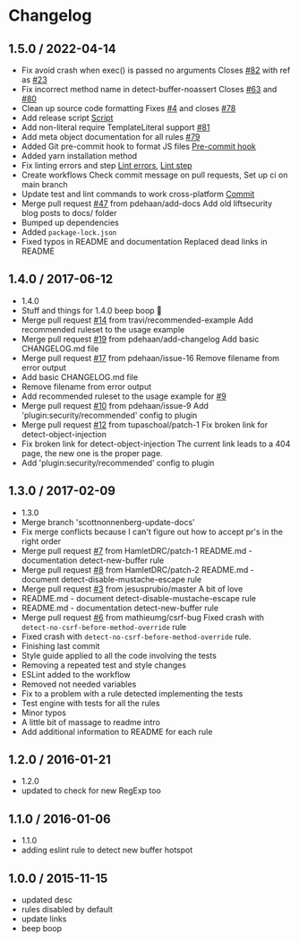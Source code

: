 # Changelog

## 1.5.0 / 2022-04-14

- Fix avoid crash when exec() is passed no arguments
  Closes [#82](https://github.com/nodesecurity/eslint-plugin-security/pull/82) with ref as [#23](https://github.com/nodesecurity/eslint-plugin-security/pull/23)
- Fix incorrect method name in detect-buffer-noassert
  Closes [#63](https://github.com/nodesecurity/eslint-plugin-security/pull/63) and [#80](https://github.com/nodesecurity/eslint-plugin-security/pull/80)
- Clean up source code formatting
  Fixes [#4](https://github.com/nodesecurity/eslint-plugin-security/issues/4) and closes [#78](https://github.com/nodesecurity/eslint-plugin-security/pull/78)
- Add release script
  [Script](https://github.com/nodesecurity/eslint-plugin-security/commit/0a6631ea448eb0031af7b351c85b3aa298c2e44c)
- Add non-literal require TemplateLiteral support [#81](https://github.com/nodesecurity/eslint-plugin-security/pull/81)
- Add meta object documentation for all rules [#79](https://github.com/nodesecurity/eslint-plugin-security/pull/79)
- Added Git pre-commit hook to format JS files
  [Pre-commit hook](https://github.com/nodesecurity/eslint-plugin-security/commit/e2ae2ee9ef214ca6d8f69fbcc438d230fda2bf97)
- Added yarn installation method
- Fix linting errors and step
  [Lint errors](https://github.com/nodesecurity/eslint-plugin-security/commit/1258118c2d07722e9fb388a672b287bb43bc73b3), [Lint step](https://github.com/nodesecurity/eslint-plugin-security/commit/84f3ed3ab88427753c7ac047d0bccbe557f28aa5)
- Create workflows
  Check commit message on pull requests, Set up ci on main branch
- Update test and lint commands to work cross-platform
  [Commit](https://github.com/nodesecurity/eslint-plugin-security/commit/d3d8e7a27894aa3f83b560f530eb49750e9ee19a)
- Merge pull request [#47](https://github.com/nodesecurity/eslint-plugin-security/pull/47) from pdehaan/add-docs
  Add old liftsecurity blog posts to docs/ folder
- Bumped up dependencies
- Added `package-lock.json`
- Fixed typos in README and documentation
  Replaced dead links in README

## 1.4.0 / 2017-06-12

- 1.4.0
- Stuff and things for 1.4.0 beep boop 🤖
- Merge pull request [#14](https://github.com/nodesecurity/eslint-plugin-security/issues/14) from travi/recommended-example
  Add recommended ruleset to the usage example
- Merge pull request [#19](https://github.com/nodesecurity/eslint-plugin-security/issues/19) from pdehaan/add-changelog
  Add basic CHANGELOG.md file
- Merge pull request [#17](https://github.com/nodesecurity/eslint-plugin-security/issues/17) from pdehaan/issue-16
  Remove filename from error output
- Add basic CHANGELOG.md file
- Remove filename from error output
- Add recommended ruleset to the usage example
  for [#9](https://github.com/nodesecurity/eslint-plugin-security/issues/9)
- Merge pull request [#10](https://github.com/nodesecurity/eslint-plugin-security/issues/10) from pdehaan/issue-9
  Add 'plugin:security/recommended' config to plugin
- Merge pull request [#12](https://github.com/nodesecurity/eslint-plugin-security/issues/12) from tupaschoal/patch-1
  Fix broken link for detect-object-injection
- Fix broken link for detect-object-injection
  The current link leads to a 404 page, the new one is the proper page.
- Add 'plugin:security/recommended' config to plugin

## 1.3.0 / 2017-02-09

- 1.3.0
- Merge branch 'scottnonnenberg-update-docs'
- Fix merge conflicts because I can't figure out how to accept pr's in the right order
- Merge pull request [#7](https://github.com/nodesecurity/eslint-plugin-security/issues/7) from HamletDRC/patch-1
  README.md - documentation detect-new-buffer rule
- Merge pull request [#8](https://github.com/nodesecurity/eslint-plugin-security/issues/8) from HamletDRC/patch-2
  README.md - document detect-disable-mustache-escape rule
- Merge pull request [#3](https://github.com/nodesecurity/eslint-plugin-security/issues/3) from jesusprubio/master
  A bit of love
- README.md - document detect-disable-mustache-escape rule
- README.md - documentation detect-new-buffer rule
- Merge pull request [#6](https://github.com/nodesecurity/eslint-plugin-security/issues/6) from mathieumg/csrf-bug
  Fixed crash with `detect-no-csrf-before-method-override` rule
- Fixed crash with `detect-no-csrf-before-method-override` rule.
- Finishing last commit
- Style guide applied to all the code involving the tests
- Removing a repeated test and style changes
- ESLint added to the workflow
- Removed not needed variables
- Fix to a problem with a rule detected implementing the tests
- Test engine with tests for all the rules
- Minor typos
- A little bit of massage to readme intro
- Add additional information to README for each rule

## 1.2.0 / 2016-01-21

- 1.2.0
- updated to check for new RegExp too

## 1.1.0 / 2016-01-06

- 1.1.0
- adding eslint rule to detect new buffer hotspot

## 1.0.0 / 2015-11-15

- updated desc
- rules disabled by default
- update links
- beep boop
